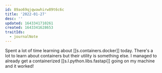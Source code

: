```yaml
---
id: 89ao69qjqwawhirw89t6c6c
title: '2022-01-27'
desc: ''
updated: 1643341710261
created: 1643341628653
traitIds:
  - journalNote
---
```


Spent a lot of time learning about [[s.containers.docker]] today. There's a lot to learn about containers but their utility is something else. I managed to already get a containerized [[s.l.python.libs.fastapi]] going on my machine and it worked!
